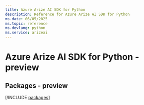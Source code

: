 ```yaml
---
title: Azure Arize AI SDK for Python
description: Reference for Azure Arize AI SDK for Python
ms.date: 06/05/2025
ms.topic: reference
ms.devlang: python
ms.service: arizeai
---
```

# Azure Arize AI SDK for Python - preview
## Packages - preview
[!INCLUDE [packages](arize-ai-index.md)]